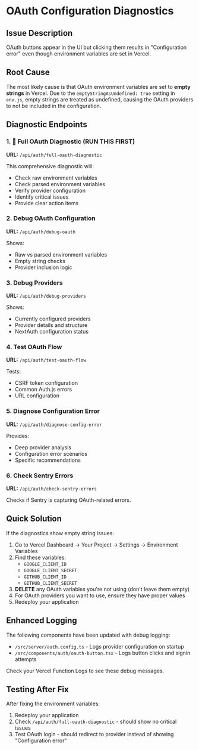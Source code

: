 # OAuth Configuration Diagnostics

## Issue Description
OAuth buttons appear in the UI but clicking them results in "Configuration error" even though environment variables are set in Vercel.

## Root Cause
The most likely cause is that OAuth environment variables are set to **empty strings** in Vercel. Due to the `emptyStringAsUndefined: true` setting in `env.js`, empty strings are treated as undefined, causing the OAuth providers to not be included in the configuration.

## Diagnostic Endpoints

### 1. 🚨 **Full OAuth Diagnostic** (RUN THIS FIRST)
**URL:** `/api/auth/full-oauth-diagnostic`

This comprehensive diagnostic will:
- Check raw environment variables
- Check parsed environment variables
- Verify provider configuration
- Identify critical issues
- Provide clear action items

### 2. Debug OAuth Configuration
**URL:** `/api/auth/debug-oauth`

Shows:
- Raw vs parsed environment variables
- Empty string checks
- Provider inclusion logic

### 3. Debug Providers
**URL:** `/api/auth/debug-providers`

Shows:
- Currently configured providers
- Provider details and structure
- NextAuth configuration status

### 4. Test OAuth Flow
**URL:** `/api/auth/test-oauth-flow`

Tests:
- CSRF token configuration
- Common Auth.js errors
- URL configuration

### 5. Diagnose Configuration Error
**URL:** `/api/auth/diagnose-config-error`

Provides:
- Deep provider analysis
- Configuration error scenarios
- Specific recommendations

### 6. Check Sentry Errors
**URL:** `/api/auth/check-sentry-errors`

Checks if Sentry is capturing OAuth-related errors.

## Quick Solution

If the diagnostics show empty string issues:

1. Go to Vercel Dashboard → Your Project → Settings → Environment Variables
2. Find these variables:
   - `GOOGLE_CLIENT_ID`
   - `GOOGLE_CLIENT_SECRET`
   - `GITHUB_CLIENT_ID`
   - `GITHUB_CLIENT_SECRET`
3. **DELETE** any OAuth variables you're not using (don't leave them empty)
4. For OAuth providers you want to use, ensure they have proper values
5. Redeploy your application

## Enhanced Logging

The following components have been updated with debug logging:
- `/src/server/auth.config.ts` - Logs provider configuration on startup
- `/src/components/auth/oauth-button.tsx` - Logs button clicks and signin attempts

Check your Vercel Function Logs to see these debug messages.

## Testing After Fix

After fixing the environment variables:
1. Redeploy your application
2. Check `/api/auth/full-oauth-diagnostic` - should show no critical issues
3. Test OAuth login - should redirect to provider instead of showing "Configuration error"